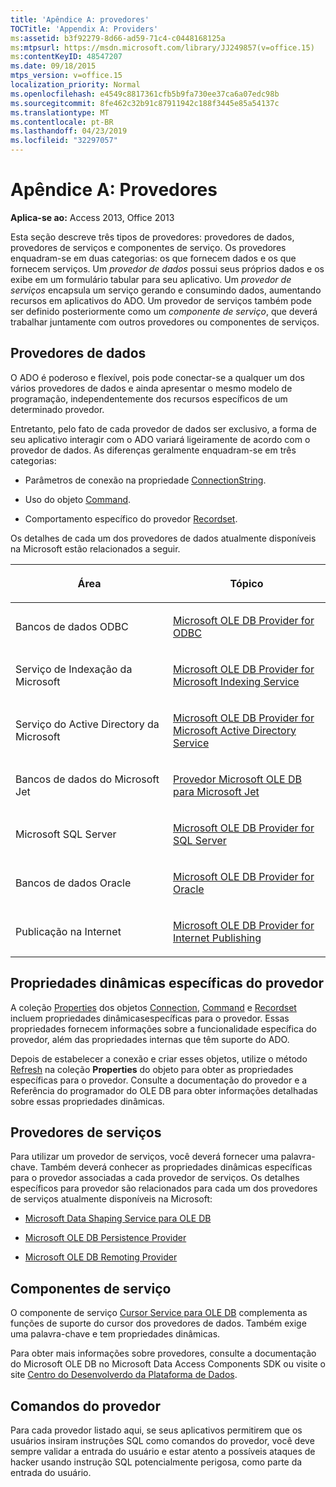 ```yaml
---
title: 'Apêndice A: provedores'
TOCTitle: 'Appendix A: Providers'
ms:assetid: b3f92279-8d66-ad59-71c4-c0448168125a
ms:mtpsurl: https://msdn.microsoft.com/library/JJ249857(v=office.15)
ms:contentKeyID: 48547207
ms.date: 09/18/2015
mtps_version: v=office.15
localization_priority: Normal
ms.openlocfilehash: e4549c8817361cfb5b9fa730ee37ca6a07edc98b
ms.sourcegitcommit: 8fe462c32b91c87911942c188f3445e85a54137c
ms.translationtype: MT
ms.contentlocale: pt-BR
ms.lasthandoff: 04/23/2019
ms.locfileid: "32297057"
---
```

# <a name="appendix-a-providers"></a>Apêndice A: Provedores


**Aplica-se ao:** Access 2013, Office 2013


Esta seção descreve três tipos de provedores: provedores de dados, provedores de serviços e componentes de serviço. Os provedores enquadram-se em duas categorias: os que fornecem dados e os que fornecem serviços. Um *provedor de dados* possui seus próprios dados e os exibe em um formulário tabular para seu aplicativo. Um *provedor de serviços* encapsula um serviço gerando e consumindo dados, aumentando recursos em aplicativos do ADO. Um provedor de serviços também pode ser definido posteriormente como um *componente de serviço*, que deverá trabalhar juntamente com outros provedores ou componentes de serviços.

## <a name="data-providers"></a>Provedores de dados

O ADO é poderoso e flexível, pois pode conectar-se a qualquer um dos vários provedores de dados e ainda apresentar o mesmo modelo de programação, independentemente dos recursos específicos de um determinado provedor.

Entretanto, pelo fato de cada provedor de dados ser exclusivo, a forma de seu aplicativo interagir com o ADO variará ligeiramente de acordo com o provedor de dados. As diferenças geralmente enquadram-se em três categorias:

- Parâmetros de conexão na propriedade [ConnectionString](connectionstring-property-ado.md).

- Uso do objeto [Command](command-object-ado.md).

- Comportamento específico do provedor [Recordset](recordset-object-ado.md).

Os detalhes de cada um dos provedores de dados atualmente disponíveis na Microsoft estão relacionados a seguir.

<table>
<colgroup>
<col style="width: 50%" />
<col style="width: 50%" />
</colgroup>
<thead>
<tr class="header">
<th><p>Área</p></th>
<th><p>Tópico</p></th>
</tr>
</thead>
<tbody>
<tr class="odd">
<td><p>Bancos de dados ODBC</p></td>
<td><p><a href="microsoft-ole-db-provider-for-odbc.md">Microsoft OLE DB Provider for ODBC</a></p></td>
</tr>
<tr class="even">
<td><p>Serviço de Indexação da Microsoft</p></td>
<td><p><a href="microsoft-ole-db-provider-for-microsoft-indexing-service.md">Microsoft OLE DB Provider for Microsoft Indexing Service</a></p></td>
</tr>
<tr class="odd">
<td><p>Serviço do Active Directory da Microsoft</p></td>
<td><p><a href="microsoft-ole-db-provider-for-microsoft-active-directory-service.md">Microsoft OLE DB Provider for Microsoft Active Directory Service</a></p></td>
</tr>
<tr class="even">
<td><p>Bancos de dados do Microsoft Jet</p></td>
<td><p><a href="microsoft-ole-db-provider-for-microsoft-jet.md">Provedor Microsoft OLE DB para Microsoft Jet</a></p></td>
</tr>
<tr class="odd">
<td><p>Microsoft SQL Server</p></td>
<td><p><a href="microsoft-ole-db-provider-for-sql-server.md">Microsoft OLE DB Provider for SQL Server</a></p></td>
</tr>
<tr class="even">
<td><p>Bancos de dados Oracle</p></td>
<td><p><a href="microsoft-ole-db-provider-for-oracle.md">Microsoft OLE DB Provider for Oracle</a></p></td>
</tr>
<tr class="odd">
<td><p>Publicação na Internet</p></td>
<td><p><a href="microsoft-ole-db-provider-for-internet-publishing.md">Microsoft OLE DB Provider for Internet Publishing</a></p></td>
</tr>
</tbody>
</table>


## <a name="provider-specific-dynamic-properties"></a>Propriedades dinâmicas específicas do provedor

A coleção [Properties](properties-collection-ado.md) dos objetos [Connection](connection-object-ado.md), [Command](command-object-ado.md) e [Recordset](recordset-object-ado.md) incluem propriedades dinâmicasespecíficas para o provedor. Essas propriedades fornecem informações sobre a funcionalidade específica do provedor, além das propriedades internas que têm suporte do ADO.

Depois de estabelecer a conexão e criar esses objetos, utilize o método [Refresh](refresh-method-ado.md) na coleção **Properties** do objeto para obter as propriedades específicas para o provedor. Consulte a documentação do provedor e a Referência do programador do OLE DB para obter informações detalhadas sobre essas propriedades dinâmicas.

## <a name="service-providers"></a>Provedores de serviços

Para utilizar um provedor de serviços, você deverá fornecer uma palavra-chave. Também deverá conhecer as propriedades dinâmicas específicas para o provedor associadas a cada provedor de serviços. Os detalhes específicos para provedor são relacionados para cada um dos provedores de serviços atualmente disponíveis na Microsoft:

- [Microsoft Data Shaping Service para OLE DB](microsoft-data-shaping-service-for-ole-db-ado-service-provider.md)

- [Microsoft OLE DB Persistence Provider](microsoft-ole-db-persistence-provider-ado-service-provider.md)

- [Microsoft OLE DB Remoting Provider](microsoft-ole-db-remoting-provider-ado-service-provider.md)

## <a name="service-components"></a>Componentes de serviço

O componente de serviço [Cursor Service para OLE DB](microsoft-cursor-service-for-ole-db-ado-service-component.md) complementa as funções de suporte do cursor dos provedores de dados. Também exige uma palavra-chave e tem propriedades dinâmicas.

Para obter mais informações sobre provedores, consulte a documentação do Microsoft OLE DB no Microsoft Data Access Components SDK ou visite o site [Centro do Desenvolverdo da Plataforma de Dados](https://docs.microsoft.com/sql/connect/sql-data-developer?view=sql-server-2017).

## <a name="provider-commands"></a>Comandos do provedor

Para cada provedor listado aqui, se seus aplicativos permitirem que os usuários insiram instruções SQL como comandos do provedor, você deve sempre validar a entrada do usuário e estar atento a possíveis ataques de hacker usando instrução SQL potencialmente perigosa, como parte da entrada do usuário.


